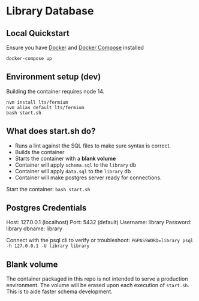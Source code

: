 # Library Database

## Local Quickstart

Ensure you have [Docker](https://docs.docker.com/get-docker/) and [Docker Compose](https://docs.docker.com/compose/install/) installed

```
docker-compose up
```

## Environment setup (dev)

Building the container requires node 14.  

```
nvm install lts/fermium
nvm alias default lts/fermium
bash start.sh
```

## What does start.sh do?

* Runs a lint against the SQL files to make sure syntax is correct.
* Builds the container
* Starts the container with a **blank volume**
* Container will apply `schema.sql` to the `library` db
* Container will apply `data.sql` to the `library` db
* Container will make postgres server ready for connections.

Start the container: `bash start.sh`

## Postgres Credentials

Host: 127.0.0.1 (localhost)
Port: 5432 (default)
Username: library
Password: library
dbname: library

Connect with the psql cli to verify or troubleshoot: `PGPASSWORD=library psql -h 127.0.0.1 -U library library`

## Blank volume

The container packaged in this repo is not intended to serve a production environment.  The volume will be erased upon each execution of `start.sh`.  This is to aide faster schema development.